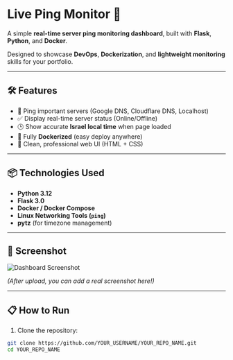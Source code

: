 # Live Ping Monitor 🚀

A simple **real-time server ping monitoring dashboard**, built with **Flask**, **Python**, and **Docker**.

Designed to showcase **DevOps**, **Dockerization**, and **lightweight monitoring** skills for your portfolio.

---

## 🛠️ Features

- 🚀 Ping important servers (Google DNS, Cloudflare DNS, Localhost)
- ✅ Display real-time server status (Online/Offline)
- 🕒 Show accurate **Israel local time** when page loaded
- 🐳 Fully **Dockerized** (easy deploy anywhere)
- 🎯 Clean, professional web UI (HTML + CSS)

---

## 📦 Technologies Used

- **Python 3.12**
- **Flask 3.0**
- **Docker / Docker Compose**
- **Linux Networking Tools (`ping`)**
- **pytz** (for timezone management)

---

## 📸 Screenshot

![Dashboard Screenshot](https://via.placeholder.com/800x400?text=Example+Screenshot+Here)

*(After upload, you can add a real screenshot here!)*

---

## 📋 How to Run

1. Clone the repository:

```bash
git clone https://github.com/YOUR_USERNAME/YOUR_REPO_NAME.git
cd YOUR_REPO_NAME
